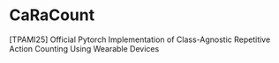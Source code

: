 # CaRaCount
[TPAMI25] Official Pytorch Implementation of Class-Agnostic Repetitive Action Counting Using Wearable Devices
